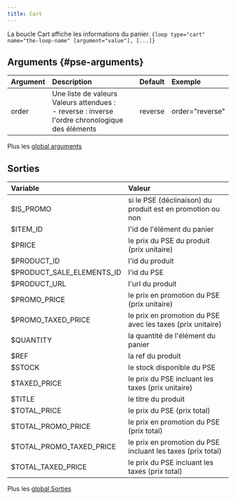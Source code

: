 ```yaml
---
title: Cart
---
```


La boucle Cart affiche les informations du panier.
`{loop type="cart" name="the-loop-name" [argument="value"], [...]}`

## Arguments {#pse-arguments}

| Argument | Description                                                                                                 | Default | Exemple         |
|----------|:------------------------------------------------------------------------------------------------------------|:-------:|:----------------|
| order    | Une liste de valeurs <br/> Valeurs attendues : <br/> - reverse : inverse l'ordre chronologique des éléments | reverse | order="reverse" |

Plus les [global arguments](./global_arguments)

## Sorties

| Variable                  | Valeur                                                      |
|:--------------------------|:------------------------------------------------------------|
| $IS_PROMO                 | si le PSE (déclinaison) du produit est en promotion ou non  |
| $ITEM_ID                  | l'id de l'élément du panier                                 |
| $PRICE                    | le prix du PSE du produit (prix unitaire)                   |
| $PRODUCT_ID               | l'id du produit                                             |
| $PRODUCT_SALE_ELEMENTS_ID | l'id du PSE                                                 |
| $PRODUCT_URL              | l'url du produit                                            |
| $PROMO_PRICE              | le prix en promotion du PSE (prix unitaire)                 |
| $PROMO_TAXED_PRICE        | le prix en promotion du PSE avec les taxes (prix unitaire)  |
| $QUANTITY                 | la quantité de l'élément du panier                          |
| $REF                      | la ref du produit                                           |
| $STOCK                    | le stock disponible du PSE                                  |
| $TAXED_PRICE              | le prix du PSE incluant les taxes (prix unitaire)           |
| $TITLE                    | le titre du produit                                         |
| $TOTAL_PRICE              | le prix du PSE (prix total)                                 |
| $TOTAL_PROMO_PRICE        | le prix en promotion du PSE (prix total)                    |
| $TOTAL_PROMO_TAXED_PRICE  | le prix en promotion du PSE incluant les taxes (prix total) |
| $TOTAL_TAXED_PRICE        | le prix du PSE incluant les taxes (prix total)              |

Plus les [global Sorties](./global_Sorties)
